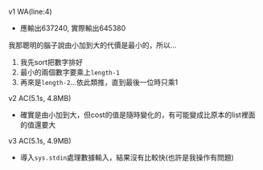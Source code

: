 v1 WA(line:4)
- 應輸出637240, 實際輸出645380

我那聰明的腦子說由小加到大的代價是最小的，所以...
1. 我先sort把數字排好
2. 最小的兩個數字要乘上`length-1`
3. 再來是`length-2`...依此類推，直到最後一位時只乘1

v2 AC(5.1s, 4.8MB)
- 確實是由小加到大，但cost的值是隨時變化的，有可能變成比原本的list裡面的值還要大

v3 AC(5.1s, 4.9MB)
- 導入`sys.stdin`處理數據輸入，結果沒有比較快(也許是我操作有問題)